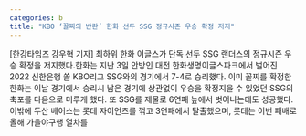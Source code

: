 ```yaml
---
categories: b
title: "KBO ‘꼴찌의 반란’ 한화 선두 SSG 정규시즌 우승 확정 저지"
---
```

[한강타임즈 강우혁 기자] 최하위 한화 이글스가 단독 선두 SSG 랜더스의 정규시즌 우승 확정을 저지했다.한화는 지난 3일 안방인 대전 한화생명이글스파크에서 벌어진 2022 신한은행 쏠 KBO리그 SSG와의 경기에서 7-4로 승리했다. 이미 꼴찌를 확정한 한화는 이날 경기에서 승리시 남은 경기에 상관없이 우승을 확정지을 수 있었던 SSG의 축포를 다음으로 미루게 했다. 또 SSG를 제물로 6연패 늪에서 벗어나는데도 성공했다.이밖에 두산 베어스는 롯데 자이언츠를 꺾고 3연패에서 탈출했으며, 롯데는 이번 패배로 올해 가을야구행 열차를